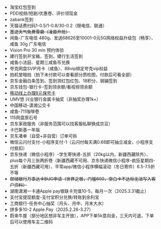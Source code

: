 - 淘宝红包签到
- PDD视频/短剧/优惠卷、评价领现金
- zabank签到
- 天猫话费扫码1-0.5/1-0.8/30-0.2（限电信、联通）
- ~~墨迹天气免费雪碧（凌晨开抢）~~
- 闲鱼-广东电信 480g、发送68626至10001-0元5G网络权益升级包（畅享）、咸鱼 30g 广东电信
- Vision Pro 30 min 预约体验
- 建行签到开宝箱、签到，建行生活签到
- 咸鱼小法庭、星期三咸鱼币兑换
- 夸克网盘SVIP月卡（咸鱼）、88vip绑定夸克vip权益
- 拍机堂暗拍（拍下未付款可以查看部分质检图，付款后可看全部）
- 京东金融白条签到、签到领红包红包、18积分、钢镚签到
- 京东钱包-银行卡-签到领余额/看视频领余额
- [移动线上办理8元保号卡](https://touch.10086.cn/goods/100_100_1086569_1076589.html)
- UMV悠 兴业银行金属卡抽奖（非抽奖办理1k+）
- 中国移动-潇湘公交卡
- 咸鱼-711咖啡卷
- 115网盘原石号
- 京东家政服务（非服务范围可以找客服私聊换成京豆）
- 卡巴斯基一年版
- 京东凑单（自营+非自营）订单可拆
- 微信云闪付支付-小程序支付-1（云闪付每天满0.68即可抽立减金，小程序支付抵扣）
- 京东快递（微信小程序）-学生寄快递-五折（20kg以内，新疆西藏除外）、plus每个月三张两折卷（新疆西藏不可用、京东快递微信小程序-疯狂星期四-五折（新疆西藏可用）、平常app/微信小程序横幅滚动（冬日寄件）6.5-7.5折不等
- ~~邮储银行万事达卡BUG申请（世界之极，门槛600，空白卡不达标无法写入客户资料）~~
- 湖南潇湘一卡通Apple pay银联卡充值10-5，每月一次（2025.3.31截止）
- 支付宝提现额度-支付宝积分兑换/转账到余利宝
- 工商银行-任务中心抽奖（月头、月中、月末大水）
- 拼多多10-2 Apple Pay（2025.2.26-3.27）
- 蔚来牛屋（部分地区想非车主开放），APP下单5k意向金，三天内可退，下单后可以使用车主二维码
